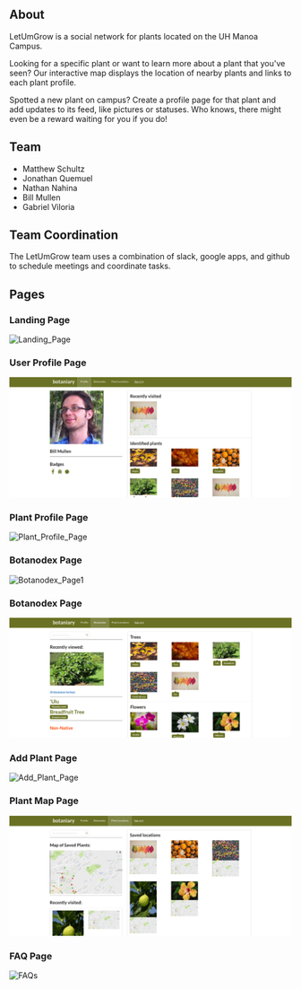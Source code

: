## About

LetUmGrow is a social network for plants located on the UH Manoa Campus.

Looking for a specific plant or want to learn more about a plant that you've seen? Our interactive map displays the location of nearby plants and links to each plant profile.

Spotted a new plant on campus? Create a profile page for that plant and add updates to its feed, like pictures or statuses. Who knows, there might even be a reward waiting for you if you do!


## Team

* Matthew Schultz
* Jonathan Quemuel
* Nathan Nahina
* Bill Mullen
* Gabriel Viloria


## Team Coordination

The LetUmGrow team uses a combination of slack, google apps, and github to schedule meetings and coordinate tasks.

## Pages

### Landing Page
![Landing_Page](https://github.com/LetUmGrow/LetUmGrow.github.io/blob/master/images/landing_page_gabe.png?raw=tru "mockup")

### User Profile Page
![User_Profile_Page](/doc/user_profile_page_bill.png)

### Plant Profile Page
![Plant_Profile_Page](https://github.com/LetUmGrow/LetUmGrow.github.io/blob/master/images/plant_profile_page_nate.PNG?raw=tru "mockup")

### Botanodex Page
![Botanodex_Page1](https://github.com/LetUmGrow/LetUmGrow.github.io/blob/master/images/botanodex_page_nate.PNG?raw=tru "mockup")

### Botanodex Page
![Botanodex_Page2](/doc/botanodex_page_bill.png)

### Add Plant Page
![Add_Plant_Page](https://github.com/LetUmGrow/LetUmGrow.github.io/blob/master/images/add_plant_page_gabe.png?raw=tru "mockup")

### Plant Map Page
![Plant_Map_Page](/doc/plant_map_page_bill.png)

### FAQ Page
![FAQs](https://github.com/LetUmGrow/LetUmGrow.github.io/blob/master/images/faqs_page_gabe.png?raw=tru "mockup")
